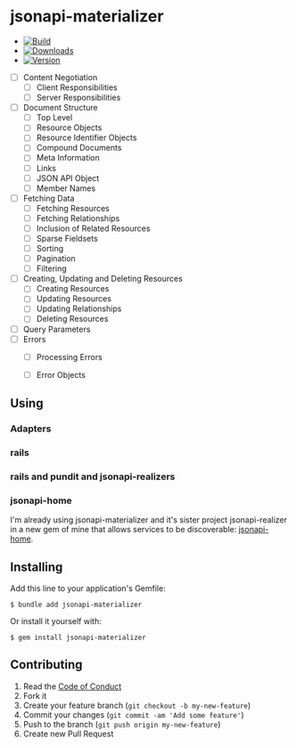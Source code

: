# jsonapi-materializer

  - [![Build](http://img.shields.io/travis-ci/krainboltgreene/jsonapi-materializer.rb.svg?style=flat-square)](https://travis-ci.org/krainboltgreene/jsonapi-materializer.rb)
  - [![Downloads](http://img.shields.io/gem/dtv/jsonapi-materializer.svg?style=flat-square)](https://rubygems.org/gems/jsonapi-materializer)
  - [![Version](http://img.shields.io/gem/v/jsonapi-materializer.svg?style=flat-square)](https://rubygems.org/gems/jsonapi-materializer)


  - [ ] Content Negotiation
    - [ ] Client Responsibilities
    - [ ] Server Responsibilities
  - [ ] Document Structure
    - [ ] Top Level
    - [ ] Resource Objects
    - [ ] Resource Identifier Objects
    - [ ] Compound Documents
    - [ ] Meta Information
    - [ ] Links
    - [ ] JSON API Object
    - [ ] Member Names
  - [ ] Fetching Data
    - [ ] Fetching Resources
    - [ ] Fetching Relationships
    - [ ] Inclusion of Related Resources
    - [ ] Sparse Fieldsets
    - [ ] Sorting
    - [ ] Pagination
    - [ ] Filtering
  - [ ] Creating, Updating and Deleting Resources
    - [ ] Creating Resources
    - [ ] Updating Resources
    - [ ] Updating Relationships
    - [ ] Deleting Resources
  - [ ] Query Parameters
  - [ ] Errors
    - [ ] Processing Errors
    - [ ] Error Objects



## Using




### Adapters




### rails




### rails and pundit and jsonapi-realizers




### jsonapi-home

I'm already using jsonapi-materializer and it's sister project jsonapi-realizer in a new gem of mine that allows services to be discoverable: [jsonapi-home](https://github.com/krainboltgreene/jsonapi-home.rb).


## Installing

Add this line to your application's Gemfile:

    $ bundle add jsonapi-materializer

Or install it yourself with:

    $ gem install jsonapi-materializer


## Contributing

  1. Read the [Code of Conduct](/CONDUCT.md)
  2. Fork it
  3. Create your feature branch (`git checkout -b my-new-feature`)
  4. Commit your changes (`git commit -am 'Add some feature'`)
  5. Push to the branch (`git push origin my-new-feature`)
  6. Create new Pull Request
